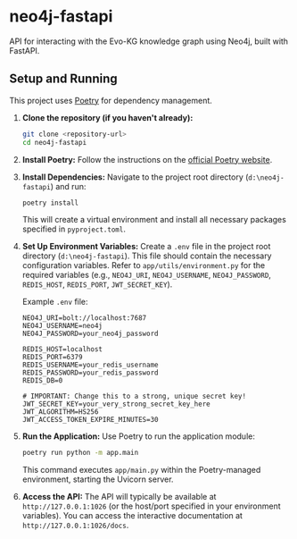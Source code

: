 # neo4j-fastapi

API for interacting with the Evo-KG knowledge graph using Neo4j, built with FastAPI.

## Setup and Running

This project uses [Poetry](https://python-poetry.org/) for dependency management.

1.  **Clone the repository (if you haven't already):**
    ```bash
    git clone <repository-url>
    cd neo4j-fastapi
    ```

2.  **Install Poetry:**
    Follow the instructions on the [official Poetry website](https://python-poetry.org/docs/#installation).

3.  **Install Dependencies:**
    Navigate to the project root directory (`d:\neo4j-fastapi`) and run:
    ```bash
    poetry install
    ```
    This will create a virtual environment and install all necessary packages specified in `pyproject.toml`.

4.  **Set Up Environment Variables:**
    Create a `.env` file in the project root directory (`d:\neo4j-fastapi`). This file should contain the necessary configuration variables. Refer to `app/utils/environment.py` for the required variables (e.g., `NEO4J_URI`, `NEO4J_USERNAME`, `NEO4J_PASSWORD`, `REDIS_HOST`, `REDIS_PORT`, `JWT_SECRET_KEY`).

    Example `.env` file:
    ```env
    NEO4J_URI=bolt://localhost:7687
    NEO4J_USERNAME=neo4j
    NEO4J_PASSWORD=your_neo4j_password

    REDIS_HOST=localhost
    REDIS_PORT=6379
    REDIS_USERNAME=your_redis_username
    REDIS_PASSWORD=your_redis_password
    REDIS_DB=0

    # IMPORTANT: Change this to a strong, unique secret key!
    JWT_SECRET_KEY=your_very_strong_secret_key_here
    JWT_ALGORITHM=HS256
    JWT_ACCESS_TOKEN_EXPIRE_MINUTES=30
    ```

5.  **Run the Application:**
    Use Poetry to run the application module:
    ```bash
    poetry run python -m app.main
    ```
    This command executes `app/main.py` within the Poetry-managed environment, starting the Uvicorn server.

6.  **Access the API:**
    The API will typically be available at `http://127.0.0.1:1026` (or the host/port specified in your environment variables). You can access the interactive documentation at `http://127.0.0.1:1026/docs`.
